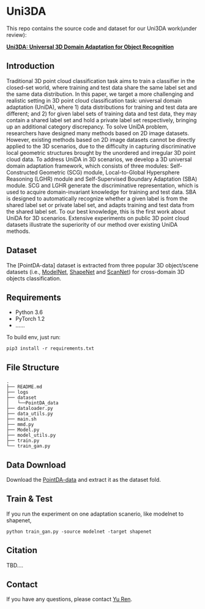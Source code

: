 # Uni3DA


This repo contains the source code and dataset for our Uni3DA work(under review):

[**Uni3DA: Universal 3D Domain Adaptation for Object Recognition**](http://papers.nips.cc/paper/8940-pointdan-a-multi-scale-3d-domain-adaption-network-for-point-cloud-representation)



## Introduction
Traditional 3D point cloud classification task aims to train a classifier in the closed-set world, where training and test data share the same label set and the same data distribution. In this paper, we target a more challenging and realistic setting in 3D point cloud classification task: universal domain adaptation (UniDA), where 1) data distributions for training and test data are
different; and 2) for given label sets of training data and test data, they may contain a shared label set and hold a private label set
respectively, bringing up an additional category discrepancy. To solve UniDA problem, researchers have designed many methods
based on 2D image datasets. However, existing methods based on 2D image datasets cannot be directly applied to the 3D
scenarios, due to the difficulty in capturing discriminative local geometric structures brought by the unordered and irregular 3D
point cloud data. To address UniDA in 3D scenarios, we develop a 3D universal domain adaptation framework, which consists
of three modules: Self-Constructed Geometric (SCG) module, Local-to-Global Hypersphere Reasoning (LGHR) module and
Self-Supervised Boundary Adaptation (SBA) module. SCG and LGHR generate the discriminative representation, which is used
to acquire domain-invariant knowledge for training and test data. SBA is designed to automatically recognize whether a given label is from the shared label set or private label set, and adapts training and test data from the shared label set. To our best
knowledge, this is the first work about UniDA for 3D scenarios. Extensive experiments on public 3D point cloud datasets illustrate
the superiority of our method over existing UniDA methods.

## Dataset

The [PointDA-data] dataset is extracted from three popular 3D object/scene datasets (i.e., [ModelNet](https://modelnet.cs.princeton.edu/), [ShapeNet](https://shapenet.cs.stanford.edu/iccv17/) and [ScanNet](http://www.scan-net.org/)) for cross-domain 3D objects classification.

## Requirements
- Python 3.6
- PyTorch 1.2
- ......

To build env, just run: 

``
pip3 install -r requirements.txt
``

## File Structure
```
.
├── README.md
├── logs                            
├── dataset
│   └──PointDA_data                              
├── dataloader.py
├── data_utils.py
├── main.sh
├── mmd.py
├── Model.py
├── model_utils.py
├── train.py            
└── train_gan.py                                   
```

## Data Download
Download the [PointDA-data]() and extract it as the dataset fold.

## Train & Test
If you run the experiment on one adaptation scanerio, like modelnet to shapenet,
```
python train_gan.py -source modelnet -target shapenet
```

## Citation

TBD....

## Contact
If you have any questions, please contact [Yu Ren](renyu0414@gmail.com). 
